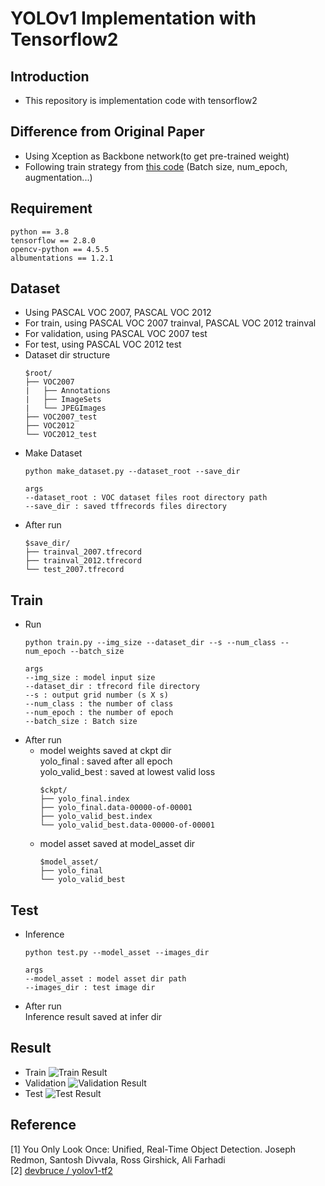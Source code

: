 # YOLOv1 Implementation with Tensorflow2
## Introduction
* This repository is implementation code with tensorflow2
## Difference from Original Paper
* Using Xception as Backbone network(to get pre-trained weight)
* Following train strategy from [this code](https://github.com/devbruce/yolov1-tf2) (Batch size, num_epoch, augmentation...)
## Requirement
    python == 3.8
    tensorflow == 2.8.0
    opencv-python == 4.5.5
    albumentations == 1.2.1
## Dataset
* Using PASCAL VOC 2007, PASCAL VOC 2012
* For train, using PASCAL VOC 2007 trainval, PASCAL VOC 2012 trainval
* For validation, using PASCAL VOC 2007 test
* For test, using PASCAL VOC 2012 test
* Dataset dir structure
    ```
  $root/
  ├── VOC2007
  |   ├── Annotations
  |   ├── ImageSets
  |   └── JPEGImages
  ├── VOC2007_test
  ├── VOC2012
  └── VOC2012_test
  ```
* Make Dataset
    ```
  python make_dataset.py --dataset_root --save_dir
  
  args
  --dataset_root : VOC dataset files root directory path
  --save_dir : saved tffrecords files directory
    ```
* After run
    ```
  $save_dir/
  ├── trainval_2007.tfrecord
  ├── trainval_2012.tfrecord
  └── test_2007.tfrecord
    ```
## Train
* Run
    ```
    python train.py --img_size --dataset_dir --s --num_class --num_epoch --batch_size
    
    args
    --img_size : model input size
    --dataset_dir : tfrecord file directory
    --s : output grid number (s X s)
    --num_class : the number of class
    --num_epoch : the number of epoch
    --batch_size : Batch size
    ```
* After run 
  * model weights saved at ckpt dir   
  yolo_final : saved after all epoch   
  yolo_valid_best : saved at lowest valid loss
      ```
    $ckpt/
    ├── yolo_final.index
    ├── yolo_final.data-00000-of-00001
    ├── yolo_valid_best.index
    └── yolo_valid_best.data-00000-of-00001
      ```
  * model asset saved at model_asset dir
    ```
    $model_asset/
    ├── yolo_final
    └── yolo_valid_best
    ```
## Test
* Inference
    ```
  python test.py --model_asset --images_dir
  
  args
  --model_asset : model asset dir path
  --images_dir : test image dir
    ```
* After run   
Inference result saved at infer dir
## Result
* Train
![Train Result](./asset/Train_result.png)
* Validation
![Validation Result](./asset/Valid_result.png)
* Test
![Test Result](./asset/Test_result.png)
## Reference
[1] You Only Look Once: Unified, Real-Time Object Detection. Joseph Redmon, Santosh Divvala, Ross Girshick, Ali Farhadi   
[2] [devbruce / yolov1-tf2](https://github.com/devbruce/yolov1-tf2)